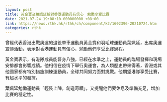 ```yaml
---
layout: post
title: 黃金寶及葉姵延稱對香港運動員有信心　勉勵享受比賽
date: 2021-07-24 19:08:10.000000000 +08:00
link: https://news.rthk.hk/rthk/ch/component/k2/1602396-20210724.htm
categories: rthk
---
```


曾經代表香港出戰奧運的退役單車運動員黃金寶和羽毛球運動員葉姵延，出席奧運宣傳活動，表示對香港運動員有信心，勉勵他們享受比賽過程。

黃金寶表示，有港隊成員能晉身八強，已經在水準之上，運動員的臨場發揮和現場安排都會影響成績。他相信在疫情下舉行奧運會，為人類歷史帶來得著，香港或其他國家都有特別措施訓練運動員，全球共同努力面對挑戰。他期望港隊享受比賽，有超水平的發揮。

葉姵延勉勵運動員「輕裝上陣，創造奇蹟」，又提醒他們要休息及準備充足，增加比賽的穩定性。
